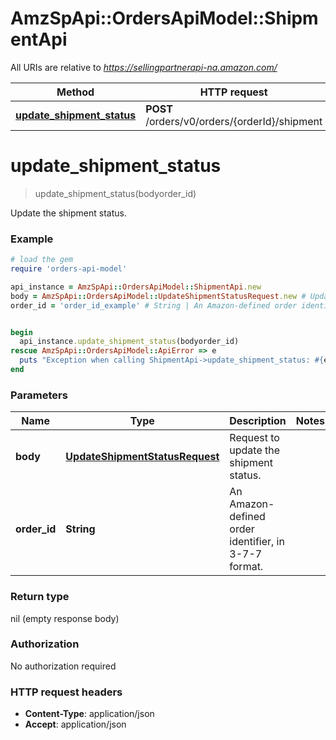 # AmzSpApi::OrdersApiModel::ShipmentApi

All URIs are relative to *https://sellingpartnerapi-na.amazon.com/*

Method | HTTP request | Description
------------- | ------------- | -------------
[**update_shipment_status**](ShipmentApi.md#update_shipment_status) | **POST** /orders/v0/orders/{orderId}/shipment | 

# **update_shipment_status**
> update_shipment_status(bodyorder_id)



Update the shipment status.

### Example
```ruby
# load the gem
require 'orders-api-model'

api_instance = AmzSpApi::OrdersApiModel::ShipmentApi.new
body = AmzSpApi::OrdersApiModel::UpdateShipmentStatusRequest.new # UpdateShipmentStatusRequest | Request to update the shipment status.
order_id = 'order_id_example' # String | An Amazon-defined order identifier, in 3-7-7 format.


begin
  api_instance.update_shipment_status(bodyorder_id)
rescue AmzSpApi::OrdersApiModel::ApiError => e
  puts "Exception when calling ShipmentApi->update_shipment_status: #{e}"
end
```

### Parameters

Name | Type | Description  | Notes
------------- | ------------- | ------------- | -------------
 **body** | [**UpdateShipmentStatusRequest**](UpdateShipmentStatusRequest.md)| Request to update the shipment status. | 
 **order_id** | **String**| An Amazon-defined order identifier, in 3-7-7 format. | 

### Return type

nil (empty response body)

### Authorization

No authorization required

### HTTP request headers

 - **Content-Type**: application/json
 - **Accept**: application/json



